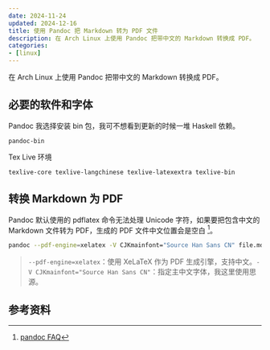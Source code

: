 ```yaml
---
date: 2024-11-24
updated: 2024-12-16
title: 使用 Pandoc 把 Markdown 转为 PDF 文件
description: 在 Arch Linux 上使用 Pandoc 把带中文的 Markdown 转换成 PDF。
categories:
- [linux]
---
```


在 Arch Linux 上使用 Pandoc 把带中文的 Markdown 转换成 PDF。

## 必要的软件和字体

Pandoc 我选择安装 bin 包，我可不想看到更新的时候一堆 Haskell 依赖。

```console
pandoc-bin
```

Tex Live 环境

```console
texlive-core texlive-langchinese texlive-latexextra texlive-bin
```

## 转换 Markdown 为 PDF

Pandoc 默认使用的 pdflatex 命令无法处理 Unicode 字符，如果要把包含中文的 Markdown 文件转为 PDF，生成的 PDF 文件中文位置会是空白 [^1]。

```bash
pandoc --pdf-engine=xelatex -V CJKmainfont="Source Han Sans CN" file.md -o file.pdf
```

> `--pdf-engine=xelatex`：使用 XeLaTeX 作为 PDF 生成引擎，支持中文。`-V CJKmainfont="Source Han Sans CN"`：指定主中文字体，我这里使用思源。

## 参考资料

[^1]: [pandoc FAQ](https://pandoc.org/faqs.html#i-get-a-blank-document-when-i-try-to-convert-a-markdown-document-in-chinese-to-pdf)
